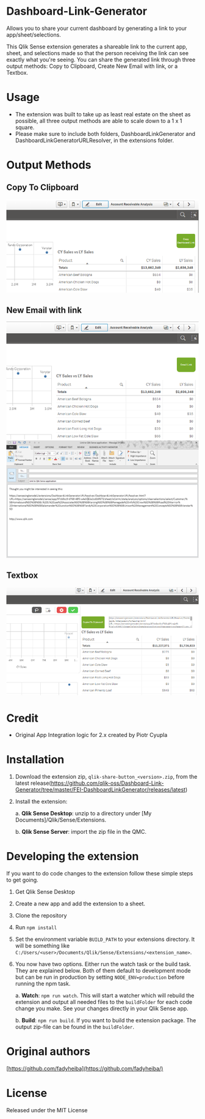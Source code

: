 # Dashboard-Link-Generator
Allows you to share your current dashboard by generating a link to your app/sheet/selections.

This Qlik Sense extension generates a shareable link to the current app, sheet, and selections made so that the person receiving the link can see exactly what you're seeing. You can share the generated link through three output methods: Copy to Clipboard, Create New Email with link, or a Textbox.


# Usage
- The extension was built to take up as least real estate on the sheet as possible, all three output methods are able to scale down to a 1 x 1 square.
- Please make sure to include both folders, DashboardLinkGenerator and DashboardLinkGeneratorURLResolver, in the extensions folder.


# Output Methods
## Copy To Clipboard
![alt tag](resources/Copy%20To%20Clipboard%20Output%20Method.png)
## New Email with link
![alt tag](resources/New%20Email%20Output%20Method.png)
![alt tag](resources/New%20Generated%20Email.png)
## Textbox
![alt tag](resources/Copy%20to%20Textbox%20Output%20Method.png)


# Credit
- Original App Integration logic for 2.x created by Piotr Cyupla


# Installation

1. Download the extension zip, `qlik-share-button_<version>.zip`, from the latest release(https://github.com/qlik-oss/Dashboard-Link-Generator/tree/master/FEI-DashboardLinkGenerator/releases/latest)
2. Install the extension:

   a. **Qlik Sense Desktop**: unzip to a directory under [My Documents]/Qlik/Sense/Extensions.

   b. **Qlik Sense Server**: import the zip file in the QMC.


# Developing the extension

If you want to do code changes to the extension follow these simple steps to get going.

1. Get Qlik Sense Desktop
1. Create a new app and add the extension to a sheet.
2. Clone the repository
3. Run `npm install`
4. Set the environment variable `BUILD_PATH` to your extensions directory. It will be something like `C:/Users/<user>/Documents/Qlik/Sense/Extensions/<extension_name>`.
5. You now have two options. Either run the watch task or the build task. They are explained below. Both of them default to development mode but can be run in production by setting `NODE_ENV=production` before running the npm task.

   a. **Watch**: `npm run watch`. This will start a watcher which will rebuild the extension and output all needed files to the `buildFolder` for each code change you make. See your changes directly in your Qlik Sense app.

   b. **Build**: `npm run build`. If you want to build the extension package. The output zip-file can be found in the `buildFolder`.


# Original authors

[https://github.com/fadyheiba](https://github.com/fadyheiba/)


# License

Released under the MIT License